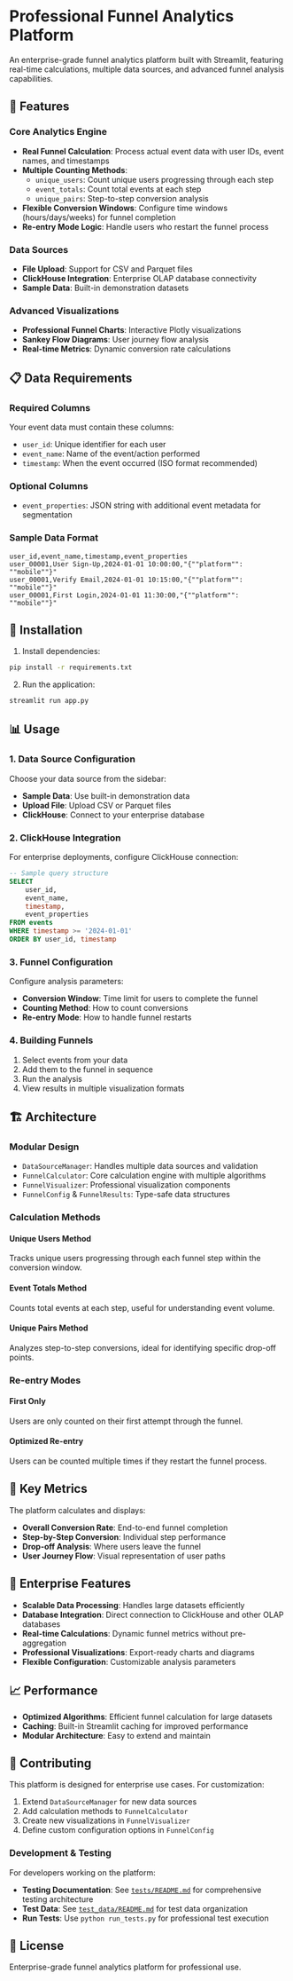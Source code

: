 # Professional Funnel Analytics Platform

An enterprise-grade funnel analytics platform built with Streamlit, featuring real-time calculations, multiple data sources, and advanced funnel analysis capabilities.

## 🚀 Features

### Core Analytics Engine
- **Real Funnel Calculation**: Process actual event data with user IDs, event names, and timestamps
- **Multiple Counting Methods**:
  - `unique_users`: Count unique users progressing through each step
  - `event_totals`: Count total events at each step
  - `unique_pairs`: Step-to-step conversion analysis
- **Flexible Conversion Windows**: Configure time windows (hours/days/weeks) for funnel completion
- **Re-entry Mode Logic**: Handle users who restart the funnel process

### Data Sources
- **File Upload**: Support for CSV and Parquet files
- **ClickHouse Integration**: Enterprise OLAP database connectivity
- **Sample Data**: Built-in demonstration datasets

### Advanced Visualizations
- **Professional Funnel Charts**: Interactive Plotly visualizations
- **Sankey Flow Diagrams**: User journey flow analysis
- **Real-time Metrics**: Dynamic conversion rate calculations

## 📋 Data Requirements

### Required Columns
Your event data must contain these columns:
- `user_id`: Unique identifier for each user
- `event_name`: Name of the event/action performed
- `timestamp`: When the event occurred (ISO format recommended)

### Optional Columns
- `event_properties`: JSON string with additional event metadata for segmentation

### Sample Data Format
```csv
user_id,event_name,timestamp,event_properties
user_00001,User Sign-Up,2024-01-01 10:00:00,"{""platform"": ""mobile""}"
user_00001,Verify Email,2024-01-01 10:15:00,"{""platform"": ""mobile""}"
user_00001,First Login,2024-01-01 11:30:00,"{""platform"": ""mobile""}"
```

## 🔧 Installation

1. Install dependencies:
```bash
pip install -r requirements.txt
```

2. Run the application:
```bash
streamlit run app.py
```

## 📊 Usage

### 1. Data Source Configuration
Choose your data source from the sidebar:
- **Sample Data**: Use built-in demonstration data
- **Upload File**: Upload CSV or Parquet files
- **ClickHouse**: Connect to your enterprise database

### 2. ClickHouse Integration
For enterprise deployments, configure ClickHouse connection:
```sql
-- Sample query structure
SELECT 
    user_id,
    event_name,
    timestamp,
    event_properties
FROM events 
WHERE timestamp >= '2024-01-01' 
ORDER BY user_id, timestamp
```

### 3. Funnel Configuration
Configure analysis parameters:
- **Conversion Window**: Time limit for users to complete the funnel
- **Counting Method**: How to count conversions
- **Re-entry Mode**: How to handle funnel restarts

### 4. Building Funnels
1. Select events from your data
2. Add them to the funnel in sequence
3. Run the analysis
4. View results in multiple visualization formats

## 🏗️ Architecture

### Modular Design
- `DataSourceManager`: Handles multiple data sources and validation
- `FunnelCalculator`: Core calculation engine with multiple algorithms
- `FunnelVisualizer`: Professional visualization components
- `FunnelConfig` & `FunnelResults`: Type-safe data structures

### Calculation Methods

#### Unique Users Method
Tracks unique users progressing through each funnel step within the conversion window.

#### Event Totals Method
Counts total events at each step, useful for understanding event volume.

#### Unique Pairs Method
Analyzes step-to-step conversions, ideal for identifying specific drop-off points.

### Re-entry Modes

#### First Only
Users are only counted on their first attempt through the funnel.

#### Optimized Re-entry
Users can be counted multiple times if they restart the funnel process.

## 🎯 Key Metrics

The platform calculates and displays:
- **Overall Conversion Rate**: End-to-end funnel completion
- **Step-by-Step Conversion**: Individual step performance
- **Drop-off Analysis**: Where users leave the funnel
- **User Journey Flow**: Visual representation of user paths

## 🔐 Enterprise Features

- **Scalable Data Processing**: Handles large datasets efficiently
- **Database Integration**: Direct connection to ClickHouse and other OLAP databases
- **Real-time Calculations**: Dynamic funnel metrics without pre-aggregation
- **Professional Visualizations**: Export-ready charts and diagrams
- **Flexible Configuration**: Customizable analysis parameters

## 📈 Performance

- **Optimized Algorithms**: Efficient funnel calculation for large datasets
- **Caching**: Built-in Streamlit caching for improved performance
- **Modular Architecture**: Easy to extend and maintain

## 🤝 Contributing

This platform is designed for enterprise use cases. For customization:

1. Extend `DataSourceManager` for new data sources
2. Add calculation methods to `FunnelCalculator`
3. Create new visualizations in `FunnelVisualizer`
4. Define custom configuration options in `FunnelConfig`

### Development & Testing

For developers working on the platform:
- **Testing Documentation**: See [`tests/README.md`](tests/README.md) for comprehensive testing architecture
- **Test Data**: See [`test_data/README.md`](test_data/README.md) for test data organization
- **Run Tests**: Use `python run_tests.py` for professional test execution

## 📄 License

Enterprise-grade funnel analytics platform for professional use. 